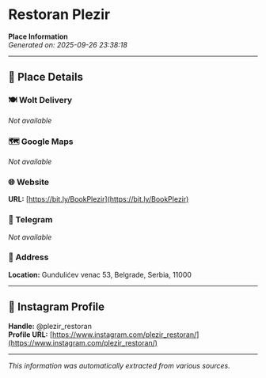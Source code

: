 # Restoran Plezir

**Place Information**  
*Generated on: 2025-09-26 23:38:18*

---

## 📍 Place Details

### 🍽️ Wolt Delivery
*Not available*

### 🗺️ Google Maps
*Not available*

### 🌐 Website
**URL:** [https://bit.ly/BookPlezir](https://bit.ly/BookPlezir)

### 📱 Telegram
*Not available*

### 📍 Address
**Location:** Gundulićev venac 53, Belgrade, Serbia, 11000

---

## 🔗 Instagram Profile

**Handle:** @plezir_restoran  
**Profile URL:** [https://www.instagram.com/plezir_restoran/](https://www.instagram.com/plezir_restoran/)

---

*This information was automatically extracted from various sources.*
